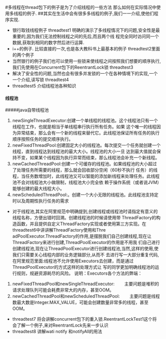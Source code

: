 #多线程在thread包下的例子是为了介绍线程的一些方法 那么如何在实际情况中使用多线程的例子.
##其实在生活中会有很多多线程的例子,我们一一介绍,使他们程序实现.
* 银行取钱线程例子 threadtest1 明确的演示了多线程情况下的问题,安全性是最重要的,因为我们无法控制线程之间的先后,而且两个线
程完全同时访问同一个数据,获取到相同的数字然后进行运算.
* i++的例子. 比较直接的一次,也是各大教科书上最基本的例子 threadtest2里面的两个例子 
* 当然银行的例子我们也可以使用一些锁来使线程之间按照我们想要的顺序执行,我们先使用在Concurrent包下的ReentrantLock锁 threadtest3
* 解决了安全性的问题,当然也会有很多并发锁的一个在各种情境下的实现,一个一个介绍,读写锁 threadtest4
* threadtest5 介绍线程池各种知识  
#### 线程池 
#####java自带线程池
1. newSingleThreadExecutor:创建一个单线程的线程池。这个线程池只有一个线程在工作，也就是相当于单线程串行执行所有任务。如果
这个唯一的线程因为异常结束，那么会有一个新的线程来替代它。此线程池保证所有任务的执行顺序按照任务的提交顺序执行。
2. newFixedThreadPool:创建固定大小的线程池。每次提交一个任务就创建一个线程，直到线程达到线程池的最大大小。线程池的大小一旦
达到最大值就会保持不变，如果某个线程因为执行异常而结束，那么线程池会补充一个新线程。
3. newCachedThreadPool:创建一个可缓存的线程池。如果线程池的大小超过了处理任务所需要的线程，那么就会回收部分空闲（60秒不执行
任务）的线程，当任务数增加时，此线程池又可以智能的添加新线程来处理任务。此线程池不会对线程池大小做限制，线程池大小完全依
赖于操作系统（或者说JVM）能够创建的最大线程大小。
4. newScheduledThreadPool:。创建一个大小无限的线程池。此线程池支持定时以及周期性执行任务的需求

* 对于线程池,其实在阿里规范中明确提到,创建线程或线程池时请指定有意义的线程名称，方便出错时回溯。创建线程池的时候请使用带
ThreadFactory的构造函数，并且提供自定义ThreadFactory实现或者使用第三方实现。在threadtest6中讲讲解ThreadFactory使用和Thre
adPoolExecutor.ThreadFactory的作用,是摆脱我们自己创建线程,现在让ThreadFactory来进行创建,ThreadPoolExecutor的作用是不用我
们自己进行创建线程池,现在让ThreadPoolExecutor进行创建线程池,当然,这样的使用,使我们只需要关心线程内部的业务逻辑部分,从而不
去进行写一大部分重复代码,在阿里规范里面:线程池不允许使用Executors去创建，而是通过ThreadPoolExecutor的方式这样的处理方式让
写的同学更加明确线程池的运行规则，规避资源耗尽的风险。 说明：Executors各个方法的弊端：
1. newFixedThreadPool和newSingleThreadExecutor:
  主要问题是堆积的请求处理队列可能会耗费非常大的内存，甚至OOM。
2. newCachedThreadPool和newScheduledThreadPool:
  主要问题是线程数最大数是Integer.MAX_VALUE，可能会创建数量非常多的线程，甚至OOM。 
* threadtest7 将会讲解concurrent包下的重入锁.ReentrantLockTest1这个将会了解一个例子,来对ReentrantLock先来一步认识
* threadtest8 讲解wati notify 和notifyAll的用法

            
